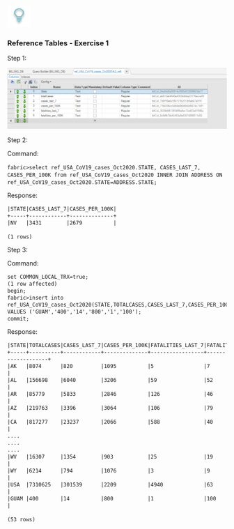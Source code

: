 ![](/academy/Training_Level_1/03_fabric_basic_LU/images/Solution.png) 

### Reference Tables - Exercise 1

Step 1:

![](/academy/Training_Level_1/08_reference(commonDB)_tables/images/01_commonDB_refExercise.PNG) 



Step 2:

Command:

```fabric>select ref_USA_CoV19_cases_Oct2020.STATE, CASES_LAST_7, CASES_PER_100K from ref_USA_CoV19_cases_Oct2020 INNER JOIN ADDRESS ON ref_USA_CoV19_cases_Oct2020.STATE=ADDRESS.STATE;```

Response:
```
|STATE|CASES_LAST_7|CASES_PER_100K|
+-----+------------+--------------+
|NV   |3431        |2679          |

(1 rows)
```

Step 3:

Command:

```
set COMMON_LOCAL_TRX=true;
(1 row affected)
begin;
fabric>insert into ref_USA_CoV19_cases_Oct2020(STATE,TOTALCASES,CASES_LAST_7,CASES_PER_100K,FATALITIES_LAST_7,FATALITIES_PER_100K) VALUES ('GUAM','400','14','800','1','100');
commit;
```
  
Response:

```  
|STATE|TOTALCASES|CASES_LAST_7|CASES_PER_100K|FATALITIES_LAST_7|FATALITIES_PER_100K|
+-----+----------+------------+--------------+-----------------+-------------------+
|AK   |8074      |820         |1095          |5                |7                  |
|AL   |156698    |6040        |3206          |59               |52                 |
|AR   |85779     |5833        |2846          |126              |46                 |
|AZ   |219763    |3396        |3064          |106              |79                 |
|CA   |817277    |23237       |2066          |588              |40                 |
....
....
....
|WV   |16307     |1354        |903           |25               |19                 |
|WY   |6214      |794         |1076          |3                |9                  |
|USA  |7310625   |301539      |2209          |4940             |63                 |
|GUAM |400       |14          |800           |1                |100                |

(53 rows)

```
